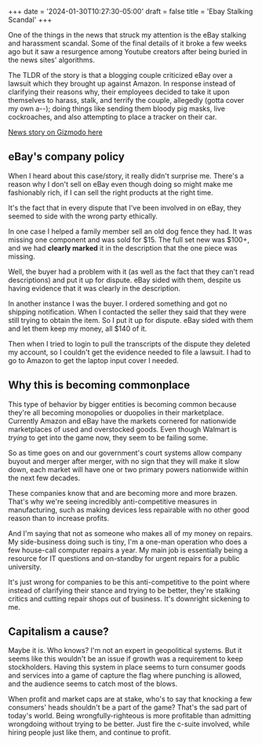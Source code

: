 +++
date = '2024-01-30T10:27:30-05:00'
draft = false
title = 'Ebay Stalking Scandal'
+++

One of the things in the news that struck my attention is the eBay stalking and harassment scandal. Some of the final details of it broke a few weeks ago but it saw a resurgence among Youtube creators after being buried in the news sites' algorithms.

<!--more-->

The TLDR of the story is that a blogging couple criticized eBay over a lawsuit which they brought up against Amazon. In response instead of clarifying their reasons why, their employees decided to take it upon themselves to harass, stalk, and terrify the couple, allegedly (gotta cover my own a--); doing things like sending them bloody pig masks, live cockroaches, and also attempting to place a tracker on their car.

[News story on Gizmodo here](https://gizmodo.com/ebay-stalking-harassing-lawsuit-fines-penalties-steiner-1851160863)

## eBay's company policy

When I heard about this case/story, it really didn't surprise me. There's a reason why I don't sell on eBay even though doing so might make me fashionably rich, if I can sell the right products at the right time.

It's the fact that in every dispute that I've been involved in on eBay, they seemed to side with the wrong party ethically.

In one case I helped a family member sell an old dog fence they had. It was missing one component and was sold for $15. The full set new was $100+, and we had **clearly marked** it in the description that the one piece was missing.

Well, the buyer had a problem with it (as well as the fact that they can't read descriptions) and put it up for dispute. eBay sided with them, despite us having evidence that it was clearly in the description.

In another instance I was the buyer. I ordered something and got no shipping notification. When I contacted the seller they said that they were still trying to obtain the item. So I put it up for dispute. eBay sided with them and let them keep my money, all $140 of it.

Then when I tried to login to pull the transcripts of the dispute they deleted my account, so I couldn't get the evidence needed to file a lawsuit. I had to go to Amazon to get the laptop input cover I needed.

## Why this is becoming commonplace

This type of behavior by bigger entities is becoming common because they're all becoming monopolies or duopolies in their marketplace. Currently Amazon and eBay have the markets cornered for nationwide marketplaces of used and overstocked goods. Even though Walmart is *trying* to get into the game now, they seem to be failing some.

So as time goes on and our government's court systems allow company buyout and merger after merger, with no sign that they will make it slow down, each market will have one or two primary powers nationwide within the next few decades.

These companies know that and are becoming more and more brazen. That's why we're seeing incredibly anti-competitive measures in manufacturing, such as making devices less repairable with no other good reason than to increase profits.

And I'm saying that not as someone who makes all of my money on repairs. My side-business doing such is tiny, I'm a one-man operation who does a few house-call computer repairs a year. My main job is essentially being a resource for IT questions and on-standby for urgent repairs for a public university.

It's just wrong for companies to be this anti-competitive to the point where instead of clarifying their stance and trying to be better, they're stalking critics and cutting repair shops out of business. It's downright sickening to me.

## Capitalism a cause?

Maybe it is. Who knows? I'm not an expert in geopolitical systems. But it seems like this wouldn't be an issue if growth was a requirement to keep stockholders. Having this system in place seems to turn consumer goods and services into a game of capture the flag where punching is allowed, and the audience seems to catch most of the blows.

When profit and market caps are at stake, who's to say that knocking a few consumers' heads shouldn't be a part of the game? That's the sad part of today's world. Being wrongfully-righteous is more profitable than admitting wrongdoing without trying to be better. Just fire the c-suite involved, while hiring people just like them, and continue to profit.